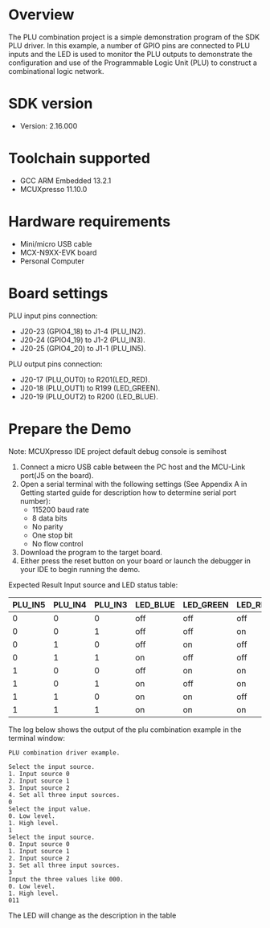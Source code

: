 Overview
========
The PLU combination project is a simple demonstration program of the SDK PLU driver. In this example, a number of 
GPIO pins are connected to PLU inputs and the LED is used to monitor the PLU outputs to demonstrate the 
configuration and use of the Programmable Logic Unit (PLU) to construct a combinational logic network.

SDK version
===========
- Version: 2.16.000

Toolchain supported
===================
- GCC ARM Embedded  13.2.1
- MCUXpresso  11.10.0

Hardware requirements
=====================
- Mini/micro USB cable
- MCX-N9XX-EVK board
- Personal Computer

Board settings
==============
PLU input pins connection:
- J20-23 (GPIO4_18) to J1-4 (PLU_IN2).
- J20-24 (GPIO4_19) to J1-2 (PLU_IN3).
- J20-25 (GPIO4_20) to J1-1 (PLU_IN5).

PLU output pins connection:
- J20-17 (PLU_OUT0) to R201(LED_RED).
- J20-18 (PLU_OUT1) to R199 (LED_GREEN).
- J20-19 (PLU_OUT2) to R200 (LED_BLUE).

Prepare the Demo
================
Note: MCUXpresso IDE project default debug console is semihost
1.  Connect a micro USB cable between the PC host and the MCU-Link port(J5 on the board).
2.  Open a serial terminal with the following settings (See Appendix A in Getting started guide for description how to determine serial port number):
    - 115200 baud rate
    - 8 data bits
    - No parity
    - One stop bit
    - No flow control
3.  Download the program to the target board.
4.  Either press the reset button on your board or launch the debugger in your IDE to begin running the demo.

Expected Result
Input source and LED status table:

 PLU_IN5 | PLU_IN4 | PLU_IN3 | LED_BLUE | LED_GREEN | LED_RED
---------|---------|---------|----------|-----------|---------
 0       | 0       | 0       | off      | off       | off
 0       | 0       | 1       | off      | off       | on
 0       | 1       | 0       | off      | on        | off
 0       | 1       | 1       | on       | off       | off
 1       | 0       | 0       | off      | on        | on
 1       | 0       | 1       | on       | off       | on
 1       | 1       | 0       | on       | on        | off
 1       | 1       | 1       | on       | on        | on

The log below shows the output of the plu combination example in the terminal window:
~~~~~~~~~~~~~~~~~~~~~~~~~~~~~~
PLU combination driver example.

Select the input source.
1. Input source 0
2. Input source 1
3. Input source 2
4. Set all three input sources.
0
Select the input value.
0. Low level.
1. High level.
1
Select the input source.
0. Input source 0
1. Input source 1
2. Input source 2
3. Set all three input sources.
3
Input the three values like 000.
0. Low level.
1. High level.
011
~~~~~~~~~~~~~~~~~~~~~~~~~~~~~~
The LED will change as the description in the table
